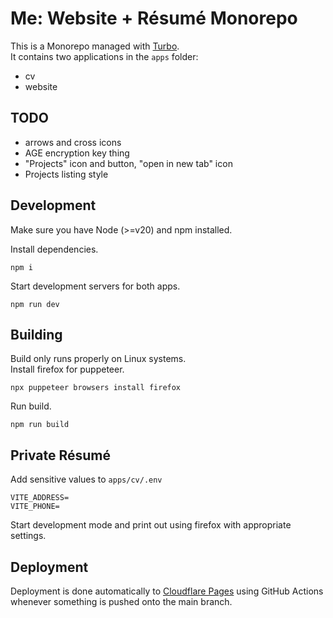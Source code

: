 # Me: Website + Résumé Monorepo

This is a Monorepo managed with [Turbo](https://turbo.build/repo).  
It contains two applications in the `apps` folder:

- cv
- website

## TODO

- <Slideshow /> arrows and cross icons
- AGE encryption key thing
- "Projects" icon and button, "open in new tab" icon
- Projects listing style

## Development

Make sure you have Node (>=v20) and npm installed.

Install dependencies.

```
npm i
```

Start development servers for both apps.

```
npm run dev
```

## Building

Build only runs properly on Linux systems.  
Install firefox for puppeteer.

```
npx puppeteer browsers install firefox
```

Run build.

```
npm run build
```

## Private Résumé

Add sensitive values to `apps/cv/.env`

```
VITE_ADDRESS=
VITE_PHONE=
```

Start development mode and print out using firefox with appropriate settings.

## Deployment

Deployment is done automatically to
[Cloudflare Pages](https://pages.cloudflare.com/) using GitHub Actions whenever
something is pushed onto the main branch.
